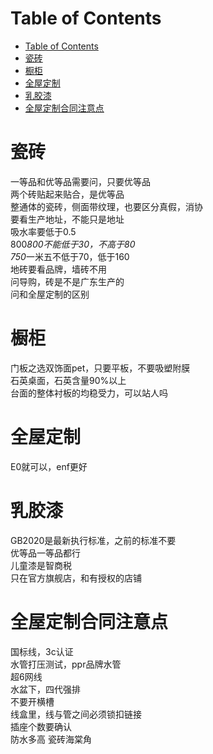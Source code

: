# Table of Contents
- [Table of Contents](#table-of-contents)
- [瓷砖](#瓷砖)
- [橱柜](#橱柜)
- [全屋定制](#全屋定制)
- [乳胶漆](#乳胶漆)
- [全屋定制合同注意点](#全屋定制合同注意点)

# 瓷砖
一等品和优等品需要问，只要优等品  
两个砖贴起来贴合，是优等品  
整通体的瓷砖，侧面带纹理，也要区分真假，消协  
要看生产地址，不能只是地址  
吸水率要低于0.5  
800*800不能低于30，不高于80  
750*一米五不低于70，低于160  
地砖要看品牌，墙砖不用  
问导购，砖是不是广东生产的  
问和全屋定制的区别


# 橱柜
门板之选双饰面pet，只要平板，不要吸塑附膜  
石英桌面，石英含量90%以上  
台面的整体衬板的均稳受力，可以站人吗  


# 全屋定制
E0就可以，enf更好

# 乳胶漆
GB2020是最新执行标准，之前的标准不要  
优等品一等品都行  
儿童漆是智商税  
只在官方旗舰店，和有授权的店铺


# 全屋定制合同注意点
国标线，3c认证  
水管打压测试，ppr品牌水管   
超6网线  
水盆下，四代强排  
不要开横槽  
线盒里，线与管之间必须锁扣链接  
插座个数要确认  
防水多高
瓷砖海棠角

